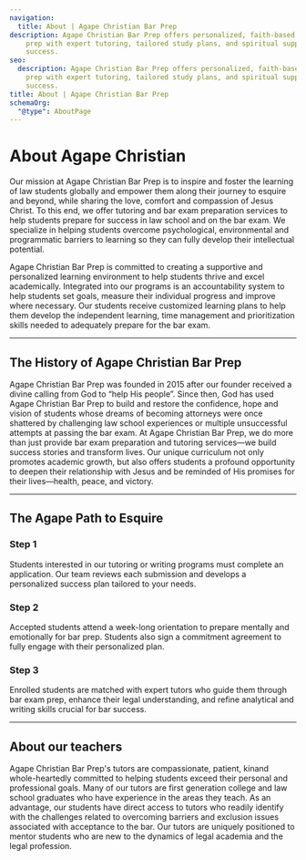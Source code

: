 ```yaml
---
navigation:
  title: About | Agape Christian Bar Prep
description: Agape Christian Bar Prep offers personalized, faith-based bar exam
    prep with expert tutoring, tailored study plans, and spiritual support for
    success.
seo:
  description: Agape Christian Bar Prep offers personalized, faith-based bar exam
    prep with expert tutoring, tailored study plans, and spiritual support for
    success.
title: About | Agape Christian Bar Prep
schemaOrg:
  "@type": AboutPage
---
```


# About Agape Christian

Our mission at Agape Christian Bar Prep is to inspire and foster the learning of law students globally and empower them along their journey to esquire and beyond, while sharing the love, comfort and compassion of Jesus Christ. To this end, we offer tutoring and bar exam preparation services to help students prepare for success in law school and on the bar exam. We specialize in helping students overcome psychological, environmental and programmatic barriers to learning so they can fully develop their intellectual potential.

Agape Christian Bar Prep is committed to creating a supportive and personalized learning environment to help students thrive and excel academically. Integrated into our programs is an accountability system to help students set goals, measure their individual progress and improve where necessary. Our students receive customized learning plans to help them develop the independent learning, time management and prioritization skills needed to adequately prepare for the bar exam.

---

## The History of Agape Christian Bar Prep

Agape Christian Bar Prep was founded in 2015 after our founder received a divine calling from God to “help His people”. Since then, God has used Agape Christian Bar Prep to build and restore the confidence, hope and vision of students whose dreams of becoming attorneys were once shattered by challenging law school experiences or multiple unsuccessful attempts at passing the bar exam. At Agape Christian Bar Prep, we do more than just provide bar exam preparation and tutoring services—we build success stories and transform lives. Our unique curriculum not only promotes academic growth, but also offers students a profound opportunity to deepen their relationship with Jesus and be reminded of His promises for their lives—health, peace, and victory.

---

## The Agape Path to Esquire

### Step 1

Students interested in our tutoring or writing programs must complete an application. Our team reviews each submission and develops a personalized success plan tailored to your needs.

### Step 2

Accepted students attend a week-long orientation to prepare mentally and emotionally for bar prep. Students also sign a commitment agreement to fully engage with their personalized plan.

### Step 3

Enrolled students are matched with expert tutors who guide them through bar exam prep, enhance their legal understanding, and refine analytical and writing skills crucial for bar success.

---

## About our teachers

Agape Christian Bar Prep's tutors are compassionate, patient, kinand whole-heartedly committed to helping students exceed their personal and professional goals. Many of our tutors are first generation college and law school graduates who have experience in the areas they teach. As an advantage, our students have direct access to tutors who readily identify with the challenges related to overcoming barriers and exclusion issues associated with acceptance to the bar. Our tutors are uniquely positioned to mentor students who are new to the dynamics of legal academia and the legal profession.